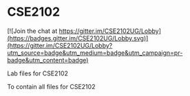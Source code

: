 # CSE2102

[![Join the chat at https://gitter.im/CSE2102UG/Lobby](https://badges.gitter.im/CSE2102UG/Lobby.svg)](https://gitter.im/CSE2102UG/Lobby?utm_source=badge&utm_medium=badge&utm_campaign=pr-badge&utm_content=badge)

Lab files for CSE2102

To contain all files for CSE2102
